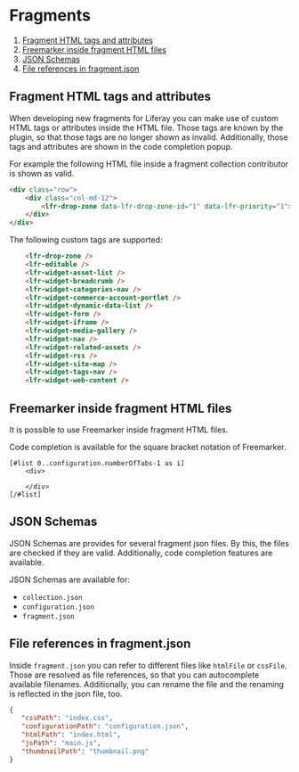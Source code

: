 Fragments
=========

1. [Fragment HTML tags and attributes](#fragment-html-tags-and-attributes)
2. [Freemarker inside fragment HTML files](#freemarker-inside-fragment-html-files)
3. [JSON Schemas](#json-schemas)
4. [File references in fragment.json](#file-references-in-fragmentjson)

Fragment HTML tags and attributes
---------------------------------

When developing new fragments for Liferay you can make use of custom HTML tags or attributes
inside the HTML file. Those tags are known by the plugin, so that those tags are no longer
shown as invalid. Additionally, those tags and attributes are shown in the code completion popup.

For example the following HTML file inside a fragment collection contributor is shown as valid.

```html
<div class="row">
    <div class="col-md-12">
        <lfr-drop-zone data-lfr-drop-zone-id="1" data-lfr-priority="1"></lfr-drop-zone>
    </div>
</div>
```

The following custom tags are supported:

```html
    <lfr-drop-zone />
    <lfr-editable />
    <lfr-widget-asset-list />
    <lfr-widget-breadcrumb />
    <lfr-widget-categories-nav />
    <lfr-widget-commerce-account-portlet />
    <lfr-widget-dynamic-data-list />
    <lfr-widget-form />
    <lfr-widget-iframe />
    <lfr-widget-media-gallery />
    <lfr-widget-nav />
    <lfr-widget-related-assets />
    <lfr-widget-rss />
    <lfr-widget-site-map />
    <lfr-widget-tags-nav />
    <lfr-widget-web-content />
```

Freemarker inside fragment HTML files
-------------------------------------

It is possible to use Freemarker inside fragment HTML files. 

Code completion is available for the square bracket notation of Freemarker.

```injectedfreemarker
[#list 0..configuration.numberOfTabs-1 as i]
    <div>
        
    </div>
[/#list]
```

JSON Schemas
------------

JSON Schemas are provides for several fragment json files. By this, the files are checked if they are valid. Additionally,
code completion features are available.

JSON Schemas are available for:

* `collection.json`
* `configuration.json`
* `fragment.json`

File references in fragment.json
-------------------------------

Inside `fragment.json` you can refer to different files like `htmlFile` or `cssFile`. Those are resolved as 
file references, so that you can autocomplete available filenames. Additionally, you can rename the file and the renaming is
reflected in the json file, too.

```json
{
   "cssPath": "index.css",
   "configurationPath": "configuration.json",
   "htmlPath": "index.html",
   "jsPath": "main.js",
   "thumbnailPath": "thumbnail.png"
}
```
